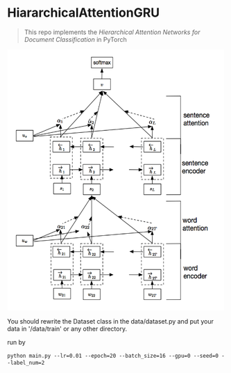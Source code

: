 # HiararchicalAttentionGRU

> This repo implements the *Hierarchical Attention Networks for Document Classification* in PyTorch


<img src="./pictures/figure1.png" width="500" height="600">

You should rewrite the Dataset class in the data/dataset.py
and put your data in '/data/train' or any other directory.


run by

```
python main.py --lr=0.01 --epoch=20 --batch_size=16 --gpu=0 --seed=0 --label_num=2
```